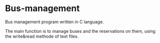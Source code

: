 # Bus-management
Bus management program written in C language.

The main function is to manage buses and the reservations on them, using the write&read methode of text files.
